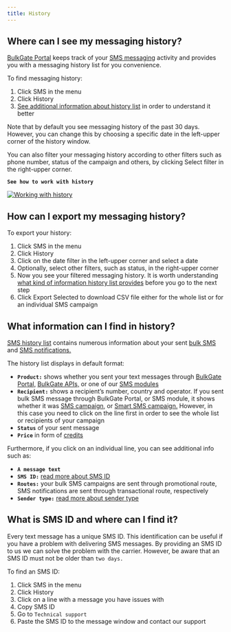 ```yaml
---
title: History 
---
```


## Where can I see my messaging history?
[BulkGate Portal](https://www.bulkgate.com/en/sms-portal/) keeps track of your [SMS messaging](https://www.bulkgate.com/en/solutions/sms/) activity and provides you with a messaging history list for you convenience. 

To find messaging history:
1.	Click SMS in the menu
2.	Click History
3.	[See additional information about history list](#what-information-can-i-find-in-history) in order to understand it better

Note that by default you see messaging history of the past 30 days. However, you can change this by choosing a specific date in the left-upper corner of the history window.

You can also filter your messaging history according to other filters such as phone number, status of the campaign and others, by clicking Select filter in the right-upper corner.


**`See how to work with history`**

[![Working with history](https://img.youtube.com/vi/pgbYu3OxLVY/hqdefault.jpg)](https://youtu.be/pgbYu3OxLVY)


## How can I export my messaging history?
To export your history:
1.	Click SMS in the menu
2.	Click History
3.	Click on the date filter in the left-upper corner and select a date
4.	Optionally, select other filters, such as status, in the right-upper corner
5.	Now you see your filtered messaging history. It is worth understanding [what kind of information history list provides](#what-information-can-i-find-in-history) before you go to the next step
6.	Click Export Selected to download CSV file either for the whole list or for an individual SMS campaign


## What information can I find in history?
[SMS history list](#where-can-i-see-my-messaging-history) contains numerous information about your sent [bulk SMS](https://www.bulkgate.com/en/solutions/sms/#bulk-sms) and [SMS notifications.](https://www.bulkgate.com/en/solutions/sms/#sms-notification) 

The history list displays in default format:
-	**`Product:`** shows whether you sent your text messages through [BulkGate Portal,](https://www.bulkgate.com/en/sms-portal/) [BulkGate APIs,](https://www.bulkgate.com/en/developers/sms-api/) or one of our [SMS modules](https://www.bulkgate.com/en/sms-module/)
-	**`Recipient:`**  shows a recipient’s number, country and operator. If you sent bulk SMS message through BulkGate Portal, or SMS module, it shows whether it was [SMS campaign,](creating-sms-campaign.md#what-is-bulk-sms-campaign) or [Smart SMS campaign.](creating-smart-sms-campaign.md#what-is-smart-sms) However, in this case you need to click on the line first in order to see the whole list or recipients of your campaign
-	**`Status`** of your sent message
-	**`Price`** in form of [credits](purchasing-credit.md#what-are-credits-do-they-expire)

Furthermore, if you click on an individual line, you can see additional info such as:
-	**`A message text`**
-	**`SMS ID:`** [read more about SMS ID](#what-is-sms-id-and-where-can-i-find-it)
-	**`Routes:`** your bulk SMS campaigns are sent through promotional route, SMS notifications are sent through transactional route, respectively
-	**`Sender type:`** [read more about sender type](sender-type.md#what-is-a-sender-type-and-how-can-i-use-it)

## What is SMS ID and where can I find it?
Every text message has a unique SMS ID. This identification can be useful if you have a problem with delivering SMS messages. By providing an SMS ID to us we can solve the problem with the carrier. However, be aware that an SMS ID must not be older than `two days.` 

To find an SMS ID:
1.	Click SMS in the menu
2.	Click History
3.	Click on a line with a message you have issues with 
4.	Copy SMS ID
5.	Go to `Technical support`
6.	Paste the SMS ID to the message window and contact our support
